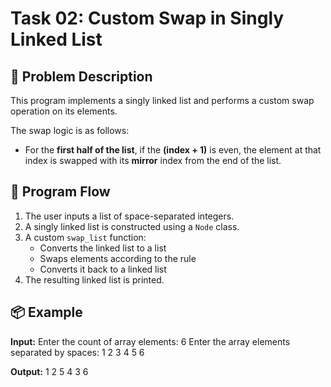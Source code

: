 # Task 02: Custom Swap in Singly Linked List

## 🧠 Problem Description

This program implements a singly linked list and performs a custom swap operation on its elements.

The swap logic is as follows:
- For the **first half of the list**, if the **(index + 1)** is even, the element at that index is swapped with its **mirror** index from the end of the list.

## 🚀 Program Flow

1. The user inputs a list of space-separated integers.
2. A singly linked list is constructed using a `Node` class.
3. A custom `swap_list` function:
   - Converts the linked list to a list
   - Swaps elements according to the rule
   - Converts it back to a linked list
4. The resulting linked list is printed.

## 📦 Example

**Input:**
Enter the count of array elements: 6
Enter the array elements separated by spaces: 1 2 3 4 5 6

**Output:**
1 2 5 4 3 6